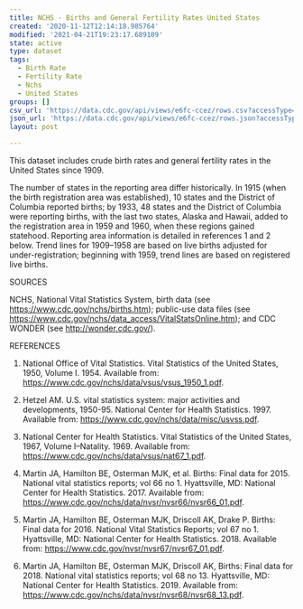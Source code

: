 ```yaml
---
title: NCHS - Births and General Fertility Rates United States
created: '2020-11-12T12:14:18.985764'
modified: '2021-04-21T19:23:17.689109'
state: active
type: dataset
tags:
  - Birth Rate
  - Fertility Rate
  - Nchs
  - United States
groups: []
csv_url: 'https://data.cdc.gov/api/views/e6fc-ccez/rows.csv?accessType=DOWNLOAD'
json_url: 'https://data.cdc.gov/api/views/e6fc-ccez/rows.json?accessType=DOWNLOAD'
layout: post

---
```

This dataset includes crude birth rates and general fertility rates in the United States since 1909. 

The number of states in the reporting area differ historically. In 1915 (when the birth registration area was established), 10 states and the District of Columbia reported births; by 1933, 48 states and the District of Columbia were reporting births, with the last two states, Alaska and Hawaii, added to the registration area in 1959 and 1960, when these regions gained statehood. Reporting area information is detailed in references 1 and 2 below. Trend lines for 1909–1958 are based on live births adjusted for under-registration; beginning with 1959, trend lines are based on registered live births.

SOURCES

NCHS, National Vital Statistics System, birth data (see https://www.cdc.gov/nchs/births.htm); public-use data files (see https://www.cdc.gov/nchs/data_access/VitalStatsOnline.htm); and CDC WONDER (see http://wonder.cdc.gov/).

REFERENCES

1. National Office of Vital Statistics. Vital Statistics of the United States, 1950, Volume I. 1954. Available from: https://www.cdc.gov/nchs/data/vsus/vsus_1950_1.pdf.

2. Hetzel AM. U.S. vital statistics system: major activities and developments, 1950-95. National Center for Health Statistics. 1997. Available from: https://www.cdc.gov/nchs/data/misc/usvss.pdf.

3. National Center for Health Statistics. Vital Statistics of the United States, 1967, Volume I–Natality. 1969. Available from: https://www.cdc.gov/nchs/data/vsus/nat67_1.pdf.

4. Martin JA, Hamilton BE, Osterman MJK, et al. Births: Final data for 2015. National vital statistics reports; vol 66 no 1. Hyattsville, MD: National Center for Health Statistics. 2017. Available from: https://www.cdc.gov/nchs/data/nvsr/nvsr66/nvsr66_01.pdf.

5. Martin JA, Hamilton BE, Osterman MJK, Driscoll AK, Drake P. Births: Final data for 2016. National Vital Statistics Reports; vol 67 no 1. Hyattsville, MD: National Center for Health Statistics. 2018. Available from: https://www.cdc.gov/nvsr/nvsr67/nvsr67_01.pdf.

6. Martin JA, Hamilton BE, Osterman MJK, Driscoll AK, Births: Final data for 2018. National vital statistics reports; vol 68 no 13. Hyattsville, MD: National Center for Health Statistics. 2019. Available from: https://www.cdc.gov/nchs/data/nvsr/nvsr68/nvsr68_13.pdf.
